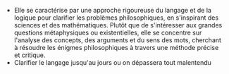 - Elle se caractérise par une approche rigoureuse du langage et de la logique pour clarifier les problèmes philosophiques, en s'inspirant des sciences et des mathématiques. Plutôt que de s'intéresser aux grandes questions métaphysiques ou existentielles, elle se concentre sur l'analyse des concepts, des arguments et du sens des mots, cherchant à résoudre les énigmes philosophiques à travers une méthode précise et critique.
- Clarifier le langage jusqu'au jours ou on dépassera tout malentendu